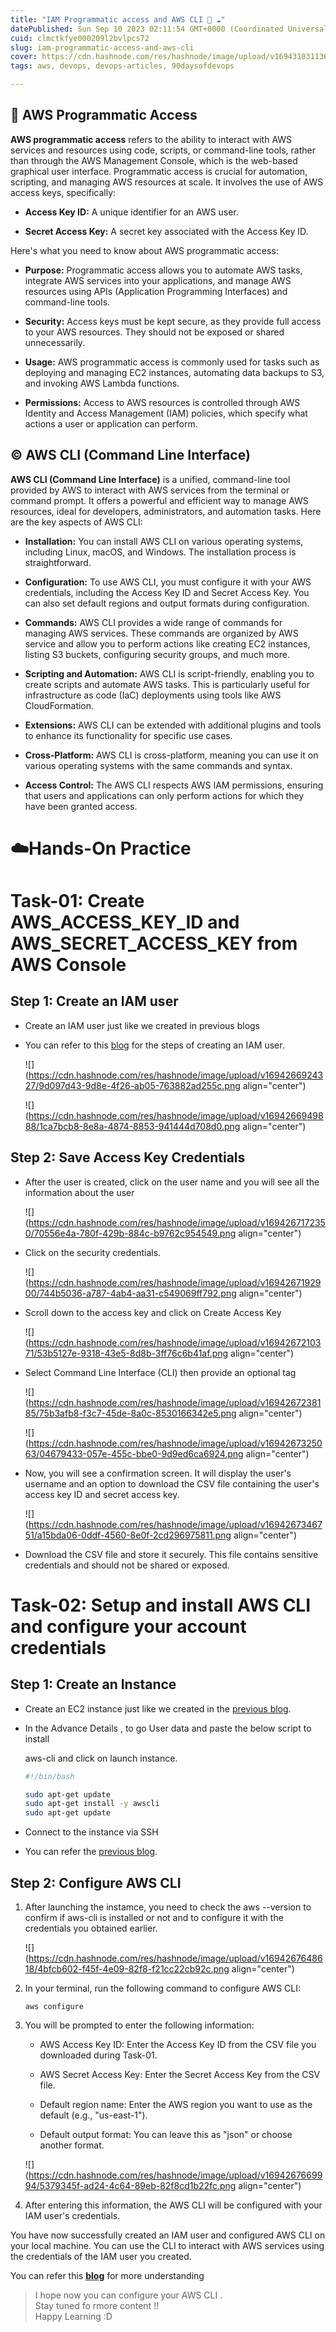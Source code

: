 ```yaml
---
title: "IAM Programmatic access and AWS CLI 🚀 ☁"
datePublished: Sun Sep 10 2023 02:11:54 GMT+0000 (Coordinated Universal Time)
cuid: clmctkfye000209l2bvlpcs72
slug: iam-programmatic-access-and-aws-cli
cover: https://cdn.hashnode.com/res/hashnode/image/upload/v1694310311363/fc946840-026e-477d-b8b4-5f84908e6999.jpeg
tags: aws, devops, devops-articles, 90daysofdevops

---
```


## 🔑 AWS Programmatic Access

**AWS programmatic access** refers to the ability to interact with AWS services and resources using code, scripts, or command-line tools, rather than through the AWS Management Console, which is the web-based graphical user interface. Programmatic access is crucial for automation, scripting, and managing AWS resources at scale. It involves the use of AWS access keys, specifically:

* **Access Key ID:** A unique identifier for an AWS user.
    
* **Secret Access Key:** A secret key associated with the Access Key ID.
    

Here's what you need to know about AWS programmatic access:

* **Purpose:** Programmatic access allows you to automate AWS tasks, integrate AWS services into your applications, and manage AWS resources using APIs (Application Programming Interfaces) and command-line tools.
    
* **Security:** Access keys must be kept secure, as they provide full access to your AWS resources. They should not be exposed or shared unnecessarily.
    
* **Usage:** AWS programmatic access is commonly used for tasks such as deploying and managing EC2 instances, automating data backups to S3, and invoking AWS Lambda functions.
    
* **Permissions:** Access to AWS resources is controlled through AWS Identity and Access Management (IAM) policies, which specify what actions a user or application can perform.
    

## ©️ AWS CLI (Command Line Interface)

**AWS CLI (Command Line Interface)** is a unified, command-line tool provided by AWS to interact with AWS services from the terminal or command prompt. It offers a powerful and efficient way to manage AWS resources, ideal for developers, administrators, and automation tasks. Here are the key aspects of AWS CLI:

* **Installation:** You can install AWS CLI on various operating systems, including Linux, macOS, and Windows. The installation process is straightforward.
    
* **Configuration:** To use AWS CLI, you must configure it with your AWS credentials, including the Access Key ID and Secret Access Key. You can also set default regions and output formats during configuration.
    
* **Commands:** AWS CLI provides a wide range of commands for managing AWS services. These commands are organized by AWS service and allow you to perform actions like creating EC2 instances, listing S3 buckets, configuring security groups, and much more.
    
* **Scripting and Automation:** AWS CLI is script-friendly, enabling you to create scripts and automate AWS tasks. This is particularly useful for infrastructure as code (IaC) deployments using tools like AWS CloudFormation.
    
* **Extensions:** AWS CLI can be extended with additional plugins and tools to enhance its functionality for specific use cases.
    
* **Cross-Platform:** AWS CLI is cross-platform, meaning you can use it on various operating systems with the same commands and syntax.
    
* **Access Control:** The AWS CLI respects AWS IAM permissions, ensuring that users and applications can only perform actions for which they have been granted access.
    

# ☁️Hands-On Practice

# Task-01: Create AWS\_ACCESS\_KEY\_ID and AWS\_SECRET\_ACCESS\_KEY from AWS Console

## Step 1: Create an IAM user

* Create an IAM user just like we created in previous blogs
    
* You can refer to this [blog](https://srdev.hashnode.dev/getting-started-with-aws) for the steps of creating an IAM user.
    
    ![](https://cdn.hashnode.com/res/hashnode/image/upload/v1694266924327/9d097d43-9d8e-4f26-ab05-763882ad255c.png align="center")
    
    ![](https://cdn.hashnode.com/res/hashnode/image/upload/v1694266949888/1ca7bcb8-8e8a-4874-8853-941444d708d0.png align="center")
    

## Step 2: Save Access Key Credentials

* After the user is created, click on the user name and you will see all the information about the user
    
    ![](https://cdn.hashnode.com/res/hashnode/image/upload/v1694267172350/70556e4a-780f-429b-884c-b9762c954549.png align="center")
    
* Click on the security credentials.
    
    ![](https://cdn.hashnode.com/res/hashnode/image/upload/v1694267192900/744b5036-a787-4ab4-aa31-c549069ff792.png align="center")
    
* Scroll down to the access key and click on Create Access Key
    
    ![](https://cdn.hashnode.com/res/hashnode/image/upload/v1694267210371/53b5127e-9318-43e5-8d8b-3ff76c6b41af.png align="center")
    
* Select Command Line Interface (CLI) then provide an optional tag
    
    ![](https://cdn.hashnode.com/res/hashnode/image/upload/v1694267238185/75b3afb8-f3c7-45de-8a0c-8530166342e5.png align="center")
    
    ![](https://cdn.hashnode.com/res/hashnode/image/upload/v1694267325063/04679433-057e-455c-bbe0-9d9ed6ca6924.png align="center")
    
* Now, you will see a confirmation screen. It will display the user's username and an option to download the CSV file containing the user's access key ID and secret access key.
    
    ![](https://cdn.hashnode.com/res/hashnode/image/upload/v1694267346751/a15bda06-0ddf-4560-8e0f-2cd296975811.png align="center")
    
* Download the CSV file and store it securely. This file contains sensitive credentials and should not be shared or exposed.
    

# Task-02: Setup and install AWS CLI and configure your account credentials

## Step 1: Create an Instance

* Create an EC2 instance just like we created in the [previous blog](https://srdev.hashnode.dev/hands-on-practice-launching-an-ec2-instance-with-jenkins-and-iam-role-creation).
    
* In the Advance Details , to go User data and paste the below script to install
    
    aws-cli and click on launch instance.
    
    ```bash
    #!/bin/bash
    
    sudo apt-get update
    sudo apt-get install -y awscli
    sudo apt-get update
    ```
    
* Connect to the instance via SSH
    
* You can refer the [previous blog](https://srdev.hashnode.dev/hands-on-practice-launching-an-ec2-instance-with-jenkins-and-iam-role-creation).
    

## Step 2: Configure AWS CLI

1. After launching the instamce, you need to check the aws --version to confirm if aws-cli is installed or not and to configure it with the credentials you obtained earlier.
    
    ![](https://cdn.hashnode.com/res/hashnode/image/upload/v1694267648618/4bfcb602-f45f-4e09-82f8-f21cc22cb92c.png align="center")
    
2. In your terminal, run the following command to configure AWS CLI:
    
    ```shell
    aws configure
    ```
    
3. You will be prompted to enter the following information:
    
    * AWS Access Key ID: Enter the Access Key ID from the CSV file you downloaded during Task-01.
        
    * AWS Secret Access Key: Enter the Secret Access Key from the CSV file.
        
    * Default region name: Enter the AWS region you want to use as the default (e.g., "us-east-1").
        
    * Default output format: You can leave this as "json" or choose another format.
        
    
    ![](https://cdn.hashnode.com/res/hashnode/image/upload/v1694267669994/5379345f-ad24-4c64-89eb-82f8cd1b22fc.png align="center")
    
4. After entering this information, the AWS CLI will be configured with your IAM user's credentials.
    

You have now successfully created an IAM user and configured AWS CLI on your local machine. You can use the CLI to interact with AWS services using the credentials of the IAM user you created.  
  
You can refer this [**blog**](https://www.bdrsuite.com/blog/aws-for-beginners-provisioning-iam-users-and-programmatic-access-in-aws-part-6/) for more understanding  
  
  

> I hope now you can configure your AWS CLI .  
> Stay tuned fo rmore content !!  
> Happy Learning :D